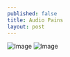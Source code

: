 ```yaml
---
published: false
title: Audio Pains
layout: post
---
```

![Image](https://i.imgur.com/8Yr3FgR.png)
![Image](https://i.imgur.com/O5ldJu1.png)
